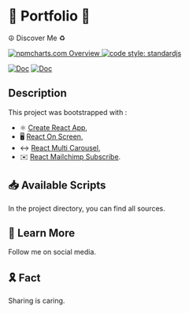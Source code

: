 # 🎋 Portfolio 📲
☮️ Discover Me ♻️

<a href="https://npmcharts.com">
    <img src="https://img.shields.io/badge/-npmcharts-red" alt="npmcharts.com Overview" />
</a>

<a href="https://standardjs.com">
  <img src="https://img.shields.io/badge/code_style-standardjs-cccc44.svg" alt="code style: standardjs">
</a>

[![Doc](https://img.shields.io/badge/Web-Portfolio-blue)](http://aldofwi.github.io/portfolio) 
[![Doc](https://img.shields.io/badge/Discover-Me-black)](http://aldofwi.github.io/portfolio)


## Description

This project was bootstrapped with :  
* ⚛️ [Create React App](https://github.com/facebook/create-react-app),
* 🖥 [React On Screen](https://github.com/fkhadra/react-on-screen),
* ↔️ [React Multi Carousel](https://github.com/YIZHUANG/react-multi-carousel),
* ✉️ [React Mailchimp Subscribe](https://github.com/revolunet/react-mailchimp-subscribe).


## 📥 Available Scripts

In the project directory, you can find all sources.

## 📲 Learn More

Follow me on social media.

## 🎗 Fact

Sharing is caring.
